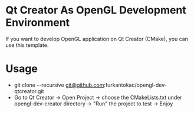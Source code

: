 # Qt Creator As OpenGL Development Environment

If you want to develop OpenGL application on Qt Creator (CMake), you can use this template.


# Usage

* git clone --recursive git@github.com:furkantokac/opengl-dev-qtcreator.git
* Go to Qt Creator -> Open Project -> choose the CMakeLists.txt under opengl-dev-creator directory -> "Run" the project to test -> Enjoy
